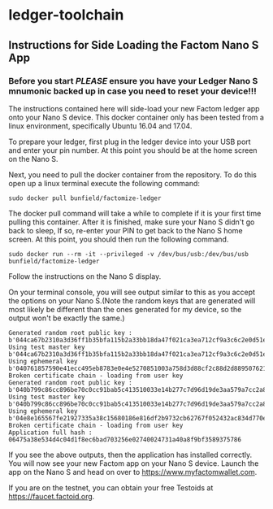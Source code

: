 # ledger-toolchain

## Instructions for Side Loading the Factom Nano S App 

### Before you start *PLEASE* ensure you have your Ledger Nano S mnumonic backed up in case you need to reset your device!!!

The instructions contained here will side-load your new Factom ledger app onto your Nano S device.  This docker container only has been tested from a linux environment, specifically Ubuntu 16.04 and 17.04.


To prepare your ledger, first plug in the ledger device into your USB port and enter your pin number.  At this point you should be at the home screen on the Nano S.

Next, you need to pull the docker container from the repository.  To do this open up a linux terminal execute the following command:

```
sudo docker pull bunfield/factomize-ledger
```

The docker pull command will take a while to complete if it is your first time pulling this container.  After it is finished, make sure your Nano S didn't go back to sleep, If so, re-enter your PIN to get back to the Nano S home screen.  At this point, you should then run the following command.

```
sudo docker run --rm -it --privileged -v /dev/bus/usb:/dev/bus/usb bunfield/factomize-ledger
```

Follow the instructions on the Nano S display.

On your terminal console, you will see output similar to this as you accept the options on your Nano S.(Note the random keys that are generated will most likely be different than the ones generated for my device, so the output won't be exactly the same.)


```
Generated random root public key : b'044ca67b2310a3d36ff1b35bfa115b2a33bb18da47f021ca3ea712cf9a3c6c2e0d51e193609139365b643be38ec834a8ecbd532c3098feceab08ea84b25b6682ac'
Using test master key b'044ca67b2310a3d36ff1b35bfa115b2a33bb18da47f021ca3ea712cf9a3c6c2e0d51e193609139365b643be38ec834a8ecbd532c3098feceab08ea84b25b6682ac' 
Using ephemeral key b'040761857590e41ecc495eb8783e0e4e5270851003a758d3d88cf2c88d2d88950762166a7b868a673f4f7b3dbe507fa3e8f6262cec7a8fa25aa4550f7c03723e6c'
Broken certificate chain - loading from user key
Generated random root public key : b'040b799c86cc896be70c0cc91bab5c413510033e14b277c7d96d19de3aa579a7cc2a8fae8ef5b7ec1c699d6222ff73b13017a7d755e3a4931794c200a6508c776d'
Using test master key b'040b799c86cc896be70c0cc91bab5c413510033e14b277c7d96d19de3aa579a7cc2a8fae8ef5b7ec1c699d6222ff73b13017a7d755e3a4931794c200a6508c776d' 
Using ephemeral key b'04e8e165567fe21927335a38c15680186e816df2b9732cb62767f052432ac834d770ee6d08810bb571b86898724b7b4dc25024fa92dc2ee3c87a61ad79651c201f'
Broken certificate chain - loading from user key
Application full hash : 06475a38e534d4c04d1f8ec6bad703256e02740024731a40a8f9bf3589375786
```

If you see the above outputs, then the application has installed correctly.  You will now see your new Factom app on your Nano S device.  Launch the app on the Nano S and head on over to https://www.myfactomwallet.com.  

If you are on the testnet, you can obtain your free Testoids at https://faucet.factoid.org.  
